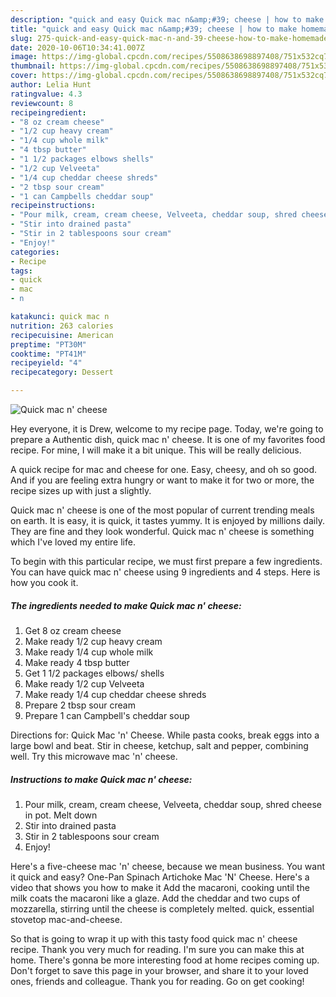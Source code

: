```yaml
---
description: "quick and easy Quick mac n&amp;#39; cheese | how to make homemade Quick mac n&amp;#39; cheese"
title: "quick and easy Quick mac n&amp;#39; cheese | how to make homemade Quick mac n&amp;#39; cheese"
slug: 275-quick-and-easy-quick-mac-n-and-39-cheese-how-to-make-homemade-quick-mac-n-and-39-cheese
date: 2020-10-06T10:34:41.007Z
image: https://img-global.cpcdn.com/recipes/5508638698897408/751x532cq70/quick-mac-n-cheese-recipe-main-photo.jpg
thumbnail: https://img-global.cpcdn.com/recipes/5508638698897408/751x532cq70/quick-mac-n-cheese-recipe-main-photo.jpg
cover: https://img-global.cpcdn.com/recipes/5508638698897408/751x532cq70/quick-mac-n-cheese-recipe-main-photo.jpg
author: Lelia Hunt
ratingvalue: 4.3
reviewcount: 8
recipeingredient:
- "8 oz cream cheese"
- "1/2 cup heavy cream"
- "1/4 cup whole milk"
- "4 tbsp butter"
- "1 1/2 packages elbows shells"
- "1/2 cup Velveeta"
- "1/4 cup cheddar cheese shreds"
- "2 tbsp sour cream"
- "1 can Campbells cheddar soup"
recipeinstructions:
- "Pour milk, cream, cream cheese, Velveeta, cheddar soup, shred cheese in pot. Melt down"
- "Stir into drained pasta"
- "Stir in 2 tablespoons sour cream"
- "Enjoy!"
categories:
- Recipe
tags:
- quick
- mac
- n

katakunci: quick mac n 
nutrition: 263 calories
recipecuisine: American
preptime: "PT30M"
cooktime: "PT41M"
recipeyield: "4"
recipecategory: Dessert

---
```



![Quick mac n&#39; cheese](https://img-global.cpcdn.com/recipes/5508638698897408/751x532cq70/quick-mac-n-cheese-recipe-main-photo.jpg)

Hey everyone, it is Drew, welcome to my recipe page. Today, we're going to prepare a Authentic dish, quick mac n&#39; cheese. It is one of my favorites food recipe. For mine, I will make it a bit unique. This will be really delicious.

A quick recipe for mac and cheese for one. Easy, cheesy, and oh so good. And if you are feeling extra hungry or want to make it for two or more, the recipe sizes up with just a slightly.

Quick mac n&#39; cheese is one of the most popular of current trending meals on earth. It is easy, it is quick, it tastes yummy. It is enjoyed by millions daily. They are fine and they look wonderful. Quick mac n&#39; cheese is something which I've loved my entire life.


To begin with this particular recipe, we must first prepare a few ingredients. You can have quick mac n&#39; cheese using 9 ingredients and 4 steps. Here is how you cook it.

<!--inarticleads1-->

##### The ingredients needed to make Quick mac n&#39; cheese:

1. Get 8 oz cream cheese
1. Make ready 1/2 cup heavy cream
1. Make ready 1/4 cup whole milk
1. Make ready 4 tbsp butter
1. Get 1 1/2 packages elbows/ shells
1. Make ready 1/2 cup Velveeta
1. Make ready 1/4 cup cheddar cheese shreds
1. Prepare 2 tbsp sour cream
1. Prepare 1 can Campbell&#39;s cheddar soup


Directions for: Quick Mac &#39;n&#39; Cheese. While pasta cooks, break eggs into a large bowl and beat. Stir in cheese, ketchup, salt and pepper, combining well. Try this microwave mac &#39;n&#39; cheese. 

<!--inarticleads2-->

##### Instructions to make Quick mac n&#39; cheese:

1. Pour milk, cream, cream cheese, Velveeta, cheddar soup, shred cheese in pot. Melt down
1. Stir into drained pasta
1. Stir in 2 tablespoons sour cream
1. Enjoy!


Here&#39;s a five-cheese mac &#39;n&#39; cheese, because we mean business. You want it quick and easy? One-Pan Spinach Artichoke Mac &#39;N&#39; Cheese. Here&#39;s a video that shows you how to make it Add the macaroni, cooking until the milk coats the macaroni like a glaze. Add the cheddar and two cups of mozzarella, stirring until the cheese is completely melted. quick, essential stovetop mac-and-cheese. 

So that is going to wrap it up with this tasty food quick mac n&#39; cheese recipe. Thank you very much for reading. I'm sure you can make this at home. There's gonna be more interesting food at home recipes coming up. Don't forget to save this page in your browser, and share it to your loved ones, friends and colleague. Thank you for reading. Go on get cooking!
